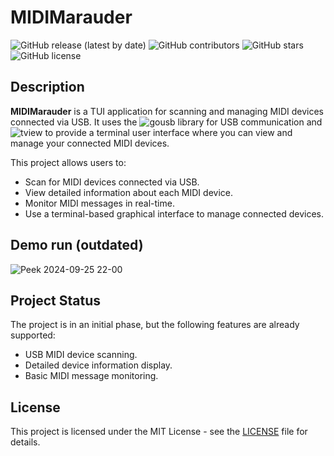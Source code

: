 # MIDIMarauder

![GitHub release (latest by date)](https://img.shields.io/github/v/release/qbixxx/midiMarauder)  ![GitHub contributors](https://img.shields.io/github/contributors/qbixxx/midiMarauder)  ![GitHub stars](https://img.shields.io/github/stars/qbixxx/midiMarauder)  ![GitHub license](https://img.shields.io/github/license/qbixxx/midiMarauder)

## Description

**MIDIMarauder** is a TUI application for scanning and managing MIDI devices connected via USB. It uses the ![gousb](https://github.com/google/gousb) library for USB communication and ![tview](https://github.com/rivo/tview) to provide a terminal user interface where you can view and manage your connected MIDI devices.

This project allows users to:
- Scan for MIDI devices connected via USB.
- View detailed information about each MIDI device.
- Monitor MIDI messages in real-time.
- Use a terminal-based graphical interface to manage connected devices.
  
## Demo run (outdated)
![Peek 2024-09-25 22-00](https://github.com/user-attachments/assets/bcfb4757-27d3-4ec9-a608-1a2b3c48cb3b)

## Project Status

The project is in an initial phase, but the following features are already supported:
- USB MIDI device scanning.
- Detailed device information display.
- Basic MIDI message monitoring.


## License

This project is licensed under the MIT License - see the [LICENSE](LICENSE) file for details.
